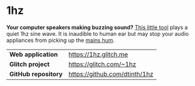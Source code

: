 # 1hz

**Your computer speakers making buzzing sound?** [This little tool](https://1hz.glitch.me) plays a quiet 1hz sine wave. It is inaudible to human ear but may stop your audio appliances from picking up the [mains hum](https://www.youtube.com/watch?v=JXY0ScrYLDo).

|                       |                               |
| --------------------- | ----------------------------- |
| **Web application**   | https://1hz.glitch.me         |
| **Glitch project**    | https://glitch.com/~1hz       |
| **GitHub repository** | https://github.com/dtinth/1hz |
